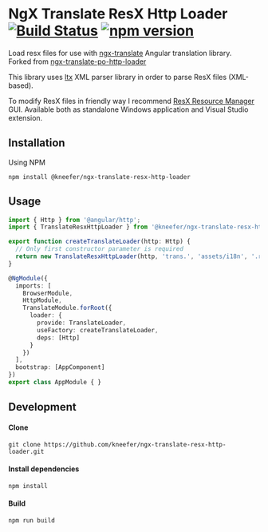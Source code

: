 # NgX Translate ResX Http Loader [![Build Status](https://travis-ci.org/kneefer/ngx-translate-resx-http-loader.svg?branch=master)](https://travis-ci.org/kneefer/ngx-translate-resx-http-loader) [![npm version](https://img.shields.io/npm/v/@kneefer/ngx-translate-resx-http-loader.svg)](https://www.npmjs.com/package/@kneefer/ngx-translate-resx-http-loader)
Load resx files for use with [ngx-translate](https://github.com/ngx-translate/core) Angular translation library.   
Forked from [ngx-translate-po-http-loader](https://github.com/biesbjerg/ngx-translate-po-http-loader)

This library uses [ltx](https://github.com/node-xmpp/ltx) XML parser library in order to parse ResX files (XML-based).

To modify ResX files in friendly way I recommend [ResX Resource Manager](https://github.com/tom-englert/ResXResourceManager) GUI. Available both as standalone Windows application and Visual Studio extension.

## Installation
Using NPM
```
npm install @kneefer/ngx-translate-resx-http-loader
```

## Usage
```ts
import { Http } from '@angular/http';
import { TranslateResxHttpLoader } from '@kneefer/ngx-translate-resx-http-loader';

export function createTranslateLoader(http: Http) {
  // Only first constructor parameter is required
  return new TranslateResxHttpLoader(http, 'trans.', 'assets/i18n', '.resx');
}

@NgModule({
  imports: [
    BrowserModule,
    HttpModule,
    TranslateModule.forRoot({
      loader: {
        provide: TranslateLoader,
        useFactory: createTranslateLoader,
        deps: [Http]
      }
    })
  ],
  bootstrap: [AppComponent]
})
export class AppModule { }
```

## Development
#### Clone
```
git clone https://github.com/kneefer/ngx-translate-resx-http-loader.git
```
#### Install dependencies
```
npm install
```  
#### Build
```
npm run build
```
